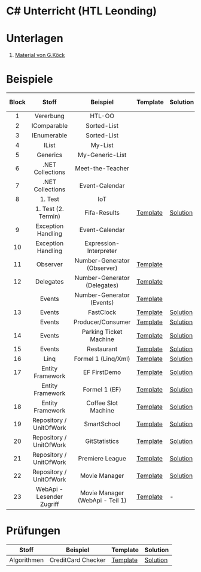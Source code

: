 
# C# Unterricht (HTL Leonding)

# Unterlagen

1. [Material von G.Köck](https://github.com/jfuerlinger/CS_IV_19_20)

# Beispiele

| Block |           Stoff           |            Beispiel             | Template                                                                                         | Solution                                                                                         | Live Coding                                                                        |
|:-----:|:-------------------------:|:-------------------------------:|--------------------------------------------------------------------------------------------------|--------------------------------------------------------------------------------------------------|------------------------------------------------------------------------------------|
|   1   |         Vererbung         |             HTL-OO              |                                                                                                  |                                                                                                  |                                                                                    |
|   2   |        IComparable        |           Sorted-List           |                                                                                                  |                                                                                                  |                                                                                    |
|   3   |        IEnumerable        |           Sorted-List           |                                                                                                  |                                                                                                  |                                                                                    |
|   4   |           IList           |             My-List             |                                                                                                  |                                                                                                  |                                                                                    |
|   5   |         Generics          |         My-Generic-List         |                                                                                                  |                                                                                                  |                                                                                    |
|   6   |     .NET Collections      |        Meet-the-Teacher         |                                                                                                  |                                                                                                  |                                                                                    |
|   7   |     .NET Collections      |         Event-Calendar          |                                                                                                  |                                                                                                  |                                                                                    |
|   8   |          1. Test          |               IoT               |                                                                                                  |                                                                                                  |                                                                                    |
|       |    1. Test (2. Termin)    |          Fifa-Results           | [Template](https://github.com/jfuerlinger/csharp_samples_collections_fifa-results)               | [Solution](https://github.com/jfuerlinger/csharp_samples_collections_fifa-results_solution)      |                                                                                    |
|   9   |    Exception Handling     |         Event-Calendar          |                                                                                                  |                                                                                                  |                                                                                    |
|  10   |    Exception Handling     |     Expression-Interpreter      |                                                                                                  |                                                                                                  |                                                                                    |
|  11   |         Observer          |   Number-Generator (Observer)   | [Template](https://github.com/jfuerlinger/csharp_samples_observer_numbergenerator)               |                                                                                                  |                                                                                    |
|  12   |         Delegates         |  Number-Generator (Delegates)   | [Template](https://github.com/jfuerlinger/csharp_samples_delegates_numbergenerator)              |                                                                                                  | [Live Coding](https://github.com/jfuerlinger/LiveCoding_20191212)                  |
|       |          Events           |    Number-Generator (Events)    | [Template](https://github.com/jfuerlinger/csharp_samples_events_numbergenerator)                 |                                                                                                  |                                                                                    |
|  13   |          Events           |            FastClock            | [Template](https://github.com/jfuerlinger/csharp_samples_events_fastclock-template)              | [Solution](https://github.com/jfuerlinger/csharp_samples_events_fastclock-solution)              |                                                                                    |
|       |          Events           |        Producer/Consumer        | [Template](https://github.com/jfuerlinger/csharp_samples_events_producerconsumer-template)       | [Solution](https://github.com/jfuerlinger/csharp_samples_events_producerconsumer-solution)       |                                                                                    |
|  14   |          Events           |     Parking Ticket Machine      | [Template](https://github.com/jfuerlinger/csharp_samples_events_parking-ticket-machine-template) | [Solution](https://github.com/jfuerlinger/csharp_samples_events_parking-ticket-machine-solution) |                                                                                    |
|  15   |          Events           |           Restaurant            | [Template](https://github.com/jfuerlinger/csharp_samples_events_restaurant-template)             | [Solution](https://github.com/jfuerlinger/csharp_samples_events_restaurant-solution)             |                                                                                    |
|  16   |           Linq            |       Formel 1 (Linq/Xml)       | [Template](https://github.com/jfuerlinger/csharp_samples_linq-formula1-template)                 | [Solution](https://github.com/jfuerlinger/csharp_samples_linq-formula1-solution)                 |                                                                                    |
|  17   |     Entity Framework      |          EF FirstDemo           | [Template](https://github.com/jfuerlinger/csharp_samples_ef_firstdemo-template)                  | [Solution](https://github.com/jfuerlinger/csharp_samples_ef_firstdemo-solution)                  | [Live Coding](https://github.com/jfuerlinger/POS_LiveCoding_2020-03-05_EF)         |
|       |     Entity Framework      |          Formel 1 (EF)          | [Template](https://github.com/jfuerlinger/csharp_samples_ef_formula1-template)                   | [Solution](https://github.com/jfuerlinger/csharp_samples_ef_formula1-solution)                   |                                                                                    |
|  18   |     Entity Framework      |       Coffee Slot Machine       | [Template](https://github.com/jfuerlinger/csharp_samples_ef_coffeeslotmachine-template)          | [Solution](https://github.com/jfuerlinger/csharp_samples_ef_coffeeslotmachine-solution)          | [Live Coding](https://github.com/jfuerlinger/POS_LiveCoding_2020-03-12_EF)         |
|  19   |  Repository / UnitOfWork  |           SmartSchool           | [Template](https://github.com/jfuerlinger/csharp_samples_ef_uow_smartschool-template)            | [Solution](https://github.com/jfuerlinger/csharp_samples_ef_uow_smartschool-solution)            |                                                                                    |
|  20   |  Repository / UnitOfWork  |          GitStatistics          | [Template](https://github.com/jfuerlinger/csharp_samples_ef_uow_gitstatistics-template)          | [Solution](https://github.com/jfuerlinger/csharp_samples_ef_uow_gitstatistics-solution)          |                                                                                    |
|  21   |  Repository / UnitOfWork  |         Premiere League         | [Template](https://github.com/jfuerlinger/csharp_samples_ef_uow_premierleague-template)          | [Solution](https://github.com/jfuerlinger/csharp_samples_ef_uow_premierleague-solution)          |                                                                                    |
|  22   |  Repository / UnitOfWork  |          Movie Manager          | [Template](https://github.com/jfuerlinger/csharp_samples_ef_uow_moviemanager-template)           | [Solution](https://github.com/jfuerlinger/csharp_samples_ef_uow_moviemanager-solution)           |                                                                                    |
|  23   | WebApi - Lesender Zugriff | Movie Manager (WebApi - Teil 1) | [Template](https://github.com/jfuerlinger/csharp_samples_webapi_moviemanager-part1-template)     |  -                                                                                                | [LiveCoding](https://github.com/jfuerlinger/csharp_livecoding_ef_uow_webapi-part1) |



# Prüfungen

|    Stoff    |      Beispiel      | Template                                                                                  | Solution                                                                                  |
|:-----------:|:------------------:|-------------------------------------------------------------------------------------------|-------------------------------------------------------------------------------------------|
| Algorithmen | CreditCard Checker | [Template](https://github.com/jfuerlinger/csharp_samples_algo_creditcardchecker-template) | [Solution](https://github.com/jfuerlinger/csharp_samples_algo_creditcardchecker-solution) |

